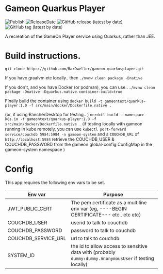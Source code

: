 # Gameon Quarkus Player

![Publish](https://github.com/bardweller/gameon-quarkusplayer/actions/workflows/main.yml/badge.svg)
![ReleaseDate](https://img.shields.io/github/release-date/bardweller/gameon-quarkusplayer)
![GitHub release (latest by date)](https://img.shields.io/github/v/release/bardweller/gameon-quarkusplayer?display_name=release)
![GitHub tag (latest by date)](https://img.shields.io/github/v/tag/bardweller/gameon-quarkusplayer)

A recreation of the GameOn Player service using Quarkus, rather than JEE.

# Build instructions. 

`git clone https://github.com/BarDweller/gameon-quarkusplayer.git`

If you have graalvm etc locally.. then
`./mvnw clean package -Dnative`

If you don't, and you have Docker (or podman), you can use.. 
`./mvnw clean package -Dnative -Dquarkus.native.container-build=true`

Finally build the container using 
`docker build -t gameontext/quarkus-player:1.0 -f src/main/docker/Dockerfile.native .`

(or, if using RancherDesktop for testing.. )
`nerdctl build --namespace k8s.io -t gameontext/quarkus-player:1.0 -f src/main/docker/Dockerfile.native .`
(if testing locally with gameon running in kube remotely, 
you can use `kubectl port-forward service/couchdb 5984:5984 -n gameon-system` and a `COUCHDB_URL` of `http://localhost:5984`
retrieve the COUCHDB_USER & COUCHDB_PASSWORD from the gameon global-config ConfigMap in the gameon-system namespace )

# Config

This app requires the following env vars to be set. 

| Env var | Purpose |
|---------|---------|
|JWT_PUBLIC_CERT| The pem certificate as a multiline env var (eg, ----BEGIN CERTIFICATE--- etc.. etc etc) |
|COUCHDB_USER| userid to talk to couchdb |
|COUCHDB_PASSWORD| password to talk to couchdb |
|COUCHDB_SERVICE_URL|url to talk to couchdb|
|SYSTEM_ID|the id to allow access to sensitive data with (probably `dummy:dummy.AnonymousUser` if testing locally)|




